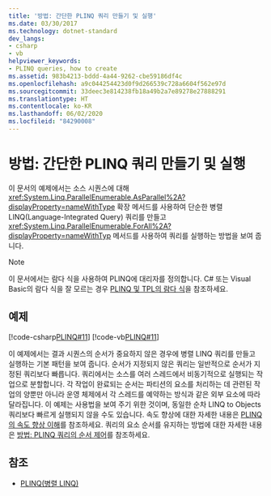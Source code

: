 ```yaml
---
title: '방법: 간단한 PLINQ 쿼리 만들기 및 실행'
ms.date: 03/30/2017
ms.technology: dotnet-standard
dev_langs:
- csharp
- vb
helpviewer_keywords:
- PLINQ queries, how to create
ms.assetid: 983b4213-bddd-4a44-9262-cbe59186df4c
ms.openlocfilehash: a9c044254423d0f9d266539c728a6604f562e97d
ms.sourcegitcommit: 33deec3e814238fb18a49b2a7e89278e27888291
ms.translationtype: HT
ms.contentlocale: ko-KR
ms.lasthandoff: 06/02/2020
ms.locfileid: "84290008"
---
```

# <a name="how-to-create-and-execute-a-simple-plinq-query"></a>방법: 간단한 PLINQ 쿼리 만들기 및 실행

이 문서의 예제에서는 소스 시퀀스에 대해 <xref:System.Linq.ParallelEnumerable.AsParallel%2A?displayProperty=nameWithType> 확장 메서드를 사용하여 단순한 병렬 LINQ(Language-Integrated Query) 쿼리를 만들고 <xref:System.Linq.ParallelEnumerable.ForAll%2A?displayProperty=nameWithTyp> 메서드를 사용하여 쿼리를 실행하는 방법을 보여 줍니다.  
  
> [!NOTE]
> 이 문서에서는 람다 식을 사용하여 PLINQ에 대리자를 정의합니다. C# 또는 Visual Basic의 람다 식을 잘 모르는 경우 [PLINQ 및 TPL의 람다 식](lambda-expressions-in-plinq-and-tpl.md)을 참조하세요.  
  
## <a name="example"></a>예제  
 [!code-csharp[PLINQ#11](../../../samples/snippets/csharp/VS_Snippets_Misc/plinq/cs/create1.cs#11)]
 [!code-vb[PLINQ#11](../../../samples/snippets/visualbasic/VS_Snippets_Misc/plinq/vb/create1.vb#11)]  
  
 이 예제에서는 결과 시퀀스의 순서가 중요하지 않은 경우에 병렬 LINQ 쿼리를 만들고 실행하는 기본 패턴을 보여 줍니다. 순서가 지정되지 않은 쿼리는 일반적으로 순서가 지정된 쿼리보다 빠릅니다. 쿼리에서는 소스를 여러 스레드에서 비동기적으로 실행되는 작업으로 분할합니다. 각 작업이 완료되는 순서는 파티션의 요소를 처리하는 데 관련된 작업의 양뿐만 아니라 운영 체제에서 각 스레드를 예약하는 방식과 같은 외부 요소에 따라 달라집니다. 이 예제는 사용법을 보여 주기 위한 것이며, 동일한 순차 LINQ to Objects 쿼리보다 빠르게 실행되지 않을 수도 있습니다. 속도 향상에 대한 자세한 내용은 [PLINQ의 속도 향상 이해](understanding-speedup-in-plinq.md)를 참조하세요. 쿼리의 요소 순서를 유지하는 방법에 대한 자세한 내용은 [방법: PLINQ 쿼리의 순서 제어](how-to-control-ordering-in-a-plinq-query.md)를 참조하세요.  
  
## <a name="see-also"></a>참조

- [PLINQ(병렬 LINQ)](introduction-to-plinq.md)
